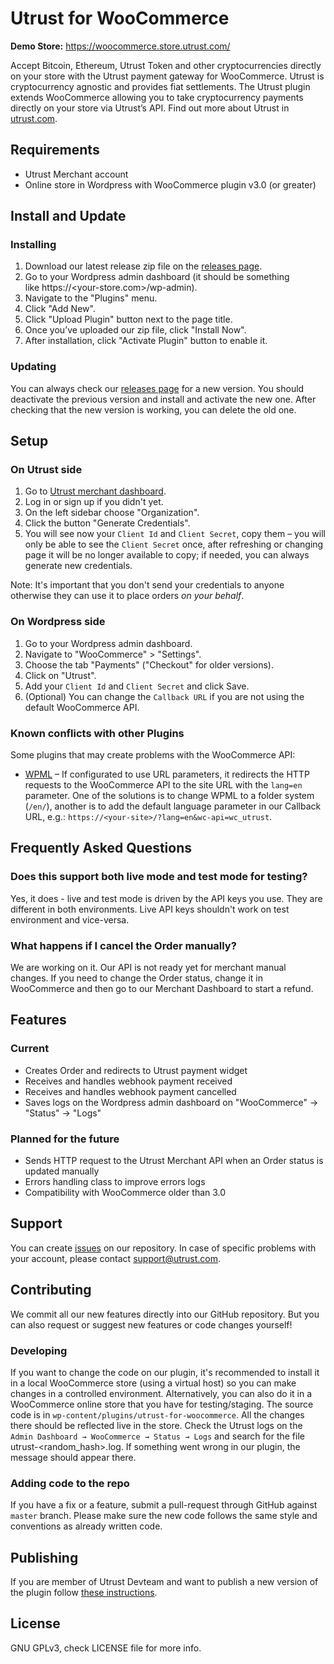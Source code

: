 # Utrust for WooCommerce

**Demo Store:** https://woocommerce.store.utrust.com/

Accept Bitcoin, Ethereum, Utrust Token and other cryptocurrencies directly on your store with the Utrust payment gateway for WooCommerce.
Utrust is cryptocurrency agnostic and provides fiat settlements.
The Utrust plugin extends WooCommerce allowing you to take cryptocurrency payments directly on your store via Utrust’s API.
Find out more about Utrust in [utrust.com](https://utrust.com).

## Requirements

- Utrust Merchant account
- Online store in Wordpress with WooCommerce plugin v3.0 (or greater)

## Install and Update

### Installing

1. Download our latest release zip file on the [releases page](https://github.com/utrustdev/utrust-for-woocommerce/releases).
2. Go to your Wordpress admin dashboard (it should be something like https://<your-store.com>/wp-admin).
3. Navigate to the "Plugins" menu.
4. Click "Add New".
5. Click "Upload Plugin" button next to the page title.
6. Once you’ve uploaded our zip file, click "Install Now".
7. After installation, click "Activate Plugin" button to enable it.

### Updating

You can always check our [releases page](https://github.com/utrustdev/utrust-for-woocommerce/releases) for a new version. You should deactivate the previous version and install and activate the new one. After checking that the new version is working, you can delete the old one.

## Setup

### On Utrust side

1. Go to [Utrust merchant dashboard](https://merchants.utrust.com).
2. Log in or sign up if you didn't yet.
3. On the left sidebar choose "Organization".
4. Click the button "Generate Credentials".
5. You will see now your `Client Id` and `Client Secret`, copy them – you will only be able to see the `Client Secret` once, after refreshing or changing page it will be no longer available to copy; if needed, you can always generate new credentials.

Note: It's important that you don't send your credentials to anyone otherwise they can use it to place orders _on your behalf_.

### On Wordpress side

1. Go to your Wordpress admin dashboard.
2. Navigate to "WooCommerce" > "Settings".
3. Choose the tab "Payments" ("Checkout" for older versions).
4. Click on "Utrust".
5. Add your `Client Id` and `Client Secret` and click Save.
6. (Optional) You can change the `Callback URL` if you are not using the default WooCommerce API.

### Known conflicts with other Plugins

Some plugins that may create problems with the WooCommerce API:

- [WPML](https://wpml.org/) – If configurated to use URL parameters, it redirects the HTTP requests to the WooCommerce API to the site URL with the `lang=en` parameter. One of the solutions is to change WPML to a folder system (`/en/`), another is to add the default language parameter in our Callback URL, e.g.: `https://<your-site>/?lang=en&wc-api=wc_utrust`.

## Frequently Asked Questions

### Does this support both live mode and test mode for testing?

Yes, it does - live and test mode is driven by the API keys you use. They are different in both environments. Live API keys shouldn't work on test environment and vice-versa.

### What happens if I cancel the Order manually?

We are working on it. Our API is not ready yet for merchant manual changes. If you need to change the Order status, change it in WooCommerce and then go to our Merchant Dashboard to start a refund.

## Features

### Current

- Creates Order and redirects to Utrust payment widget
- Receives and handles webhook payment received
- Receives and handles webhook payment cancelled
- Saves logs on the Wordpress admin dashboard on "WooCommerce" -> "Status" -> "Logs"

### Planned for the future

- Sends HTTP request to the Utrust Merchant API when an Order status is updated manually
- Errors handling class to improve errors logs
- Compatibility with WooCommerce older than 3.0

## Support

You can create [issues](https://github.com/utrustdev/utrust-for-woocommerce/issues) on our repository. In case of specific problems with your account, please contact support@utrust.com.

## Contributing

We commit all our new features directly into our GitHub repository. But you can also request or suggest new features or code changes yourself!

### Developing

If you want to change the code on our plugin, it's recommended to install it in a local WooCommerce store (using a virtual host) so you can make changes in a controlled environment. Alternatively, you can also do it in a WooCommerce online store that you have for testing/staging.
The source code is in `wp-content/plugins/utrust-for-woocommerce`. All the changes there should be reflected live in the store.
Check the Utrust logs on the `Admin Dashboard → WooCommerce → Status → Logs` and search for the file utrust-<random_hash>.log. If something went wrong in our plugin, the message should appear there.

### Adding code to the repo

If you have a fix or a feature, submit a pull-request through GitHub against `master` branch. Please make sure the new code follows the same style and conventions as already written code.

## Publishing

If you are member of Utrust Devteam and want to publish a new version of the plugin follow [these instructions](https://github.com/utrustdev/plugin-woocommerce/wiki/Publishing).

## License

GNU GPLv3, check LICENSE file for more info.
